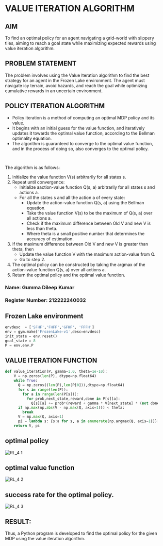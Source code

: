 # VALUE ITERATION ALGORITHM

## AIM
To find an optimal policy for an agent navigating a grid-world with slippery tiles, aiming to reach a goal state while maximizing expected rewards using value iteration algorithm.

## PROBLEM STATEMENT
The problem involves using the Value Iteration algorithm to find the best strategy for an agent in the Frozen Lake environment. The agent must navigate icy terrain, avoid hazards, and reach the goal while optimizing cumulative rewards in an uncertain environment.

## POLICY ITERATION ALGORITHM
 - Policy iteration is a method of computing an optimal MDP policy and its value.
 - It begins with an initial guess for the value function, and iteratively updates it towards the optimal value function, according to the Bellman optimality equation. 
  - The algorithm is guaranteed to converge to the optimal value function, and in the process of doing so, also converges to the optimal policy.

</br>

The algorithm is as follows:
1. Initialize the value function V(s) arbitrarily for all states s.
2. Repeat until convergence:
   - Initialize aaction-value function Q(s, a) arbitrarily for all states s and actions a.
   - For all the states s and all the action a of every state:
     - Update the action-value function Q(s, a) using the Bellman equation.
     - Take the value function V(s) to be the maximum of Q(s, a) over all actions a.
     - Check if the maximum difference between Old V and new V is less than theta.
     - Where theta is a small positive number that determines the accuracy of estimation.
3. If the maximum difference between Old V and new V is greater than theta, then 
    - Update the value function V with the maximum action-value from Q.
    - Go to step 2.
4. The optimal policy can be constructed by taking the argmax of the action-value function Q(s, a) over all actions a.
5. Return the optimal policy and the optimal value function.


### Name: Gumma Dileep Kumar
### Register Number:  212222240032
## Frozen Lake environment
```python
envdesc  = ['SFHF','FHFF','GFHF', 'FFFH']
env = gym.make('FrozenLake-v1',desc=envdesc)
init_state = env.reset()
goal_state = 8
P = env.env.P
```
## VALUE ITERATION FUNCTION
```python
def value_iteration(P, gamma=1.0, theta=1e-10):
    V = np.zeros(len(P), dtype=np.float64)
    while True:
      Q = np.zeros((len(P),len(P[0])),dtype=np.float64)
      for s in range(len(P)):
        for a in range(len(P[s])):
          for prob,next_state,reward,done in P[s][a]:
            Q[s][a] += prob*(reward + gamma * V[next_state] * (not done))
      if np.max(np.abs(V - np.max(Q, axis=1))) < theta:
        break
      V = np.max(Q, axis=1)
      pi = lambda s: {s:a for s, a in enumerate(np.argmax(Q, axis=1))}[s]
    return V, pi

```
## optimal policy 

![RL_4 1](https://github.com/user-attachments/assets/71cf2460-dce2-4522-94b7-768ab106c23f)


## optimal value function  

![RL_4 2](https://github.com/user-attachments/assets/438369cf-770d-4a9f-9bc0-94a0477e6b08)


## success rate for the optimal policy.


![RL_4 3](https://github.com/user-attachments/assets/ab54f505-02c5-42c1-bb2e-66c911f609d2)


## RESULT:
Thus, a Python program is developed to find the optimal policy for the given MDP using the value iteration algorithm.
